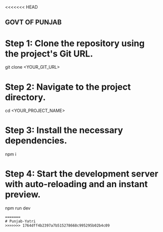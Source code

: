 <<<<<<< HEAD

## GOVT OF PUNJAB 

# Step 1: Clone the repository using the project's Git URL.
git clone <YOUR_GIT_URL>

# Step 2: Navigate to the project directory.
cd <YOUR_PROJECT_NAME>

# Step 3: Install the necessary dependencies.
npm i

# Step 4: Start the development server with auto-reloading and an instant preview.
npm run dev
```
=======
# Punjab-Yatri
>>>>>>> 1764dff4b2397a7b515278668c995295b02b4c09
